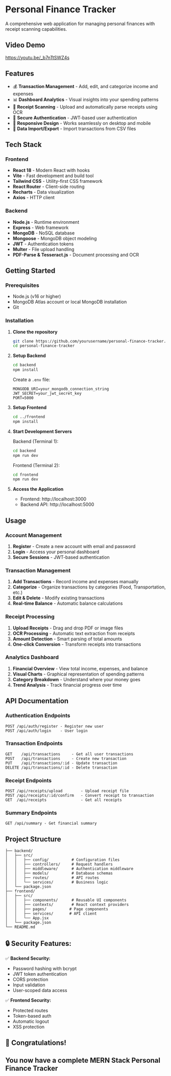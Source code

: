 # Personal Finance Tracker

A comprehensive web application for managing personal finances with receipt scanning capabilities.

## Video Demo 
https://youtu.be/_b7nTtSWZ4s

## Features

- 💰 **Transaction Management** - Add, edit, and categorize income and expenses
- 📊 **Dashboard Analytics** - Visual insights into your spending patterns
- 🧾 **Receipt Scanning** - Upload and automatically parse receipts using OCR
- 🔐 **Secure Authentication** - JWT-based user authentication
- 📱 **Responsive Design** - Works seamlessly on desktop and mobile
- 💾 **Data Import/Export** - Import transactions from CSV files

## Tech Stack

### Frontend
- **React 18** - Modern React with hooks
- **Vite** - Fast development and build tool
- **Tailwind CSS** - Utility-first CSS framework
- **React Router** - Client-side routing
- **Recharts** - Data visualization
- **Axios** - HTTP client

### Backend
- **Node.js** - Runtime environment
- **Express** - Web framework
- **MongoDB** - NoSQL database
- **Mongoose** - MongoDB object modeling
- **JWT** - Authentication tokens
- **Multer** - File upload handling
- **PDF-Parse & Tesseract.js** - Document processing and OCR

## Getting Started

### Prerequisites
- Node.js (v16 or higher)
- MongoDB Atlas account or local MongoDB installation
- Git

### Installation

1. **Clone the repository**
   ```bash
   git clone https://github.com/yourusername/personal-finance-tracker.git
   cd personal-finance-tracker
   ```

2. **Setup Backend**
   ```bash
   cd backend
   npm install
   ```
   
   Create a `.env` file:
   ```env
   MONGODB_URI=your_mongodb_connection_string
   JWT_SECRET=your_jwt_secret_key
   PORT=5000
   ```

3. **Setup Frontend**
   ```bash
   cd ../frontend
   npm install
   ```

4. **Start Development Servers**
   
   Backend (Terminal 1):
   ```bash
   cd backend
   npm run dev
   ```
   
   Frontend (Terminal 2):
   ```bash
   cd frontend
   npm run dev
   ```

5. **Access the Application**
   - Frontend: http://localhost:3000
   - Backend API: http://localhost:5000

## Usage

### Account Management
1. **Register** - Create a new account with email and password
2. **Login** - Access your personal dashboard
3. **Secure Sessions** - JWT-based authentication

### Transaction Management
1. **Add Transactions** - Record income and expenses manually
2. **Categorize** - Organize transactions by categories (Food, Transportation, etc.)
3. **Edit & Delete** - Modify existing transactions
4. **Real-time Balance** - Automatic balance calculations

### Receipt Processing
1. **Upload Receipts** - Drag and drop PDF or image files
2. **OCR Processing** - Automatic text extraction from receipts
3. **Amount Detection** - Smart parsing of total amounts
4. **One-click Conversion** - Transform receipts into transactions

### Analytics Dashboard
1. **Financial Overview** - View total income, expenses, and balance
2. **Visual Charts** - Graphical representation of spending patterns
3. **Category Breakdown** - Understand where your money goes
4. **Trend Analysis** - Track financial progress over time

## API Documentation

### Authentication Endpoints
```
POST /api/auth/register - Register new user
POST /api/auth/login    - User login
```

### Transaction Endpoints
```
GET    /api/transactions     - Get all user transactions
POST   /api/transactions     - Create new transaction
PUT    /api/transactions/:id - Update transaction
DELETE /api/transactions/:id - Delete transaction
```

### Receipt Endpoints
```
POST /api/receipts/upload        - Upload receipt file
POST /api/receipts/:id/confirm   - Convert receipt to transaction
GET  /api/receipts               - Get all receipts
```

### Summary Endpoints
```
GET /api/summary - Get financial summary
```

## Project Structure

```
├── backend/
│   ├── src/
│   │   ├── config/          # Configuration files
│   │   ├── controllers/     # Request handlers
│   │   ├── middleware/      # Authentication middleware
│   │   ├── models/          # Database schemas
│   │   ├── routes/          # API routes
│   │   └── services/        # Business logic
│   └── package.json
├── frontend/
│   ├── src/
│   │   ├── components/      # Reusable UI components
│   │   ├── contexts/        # React context providers
│   │   ├── pages/          # Page components
│   │   ├── services/       # API client
│   │   └── App.jsx
│   └── package.json
└── README.md
```

## 🔒 **Security Features:**

✅ **Backend Security:**
- Password hashing with bcrypt
- JWT token authentication
- CORS protection
- Input validation
- User-scoped data access

✅ **Frontend Security:**
- Protected routes
- Token-based auth
- Automatic logout
- XSS protection

## 🎉 **Congratulations!**

You now have a complete **MERN Stack Personal Finance Tracker**
---

